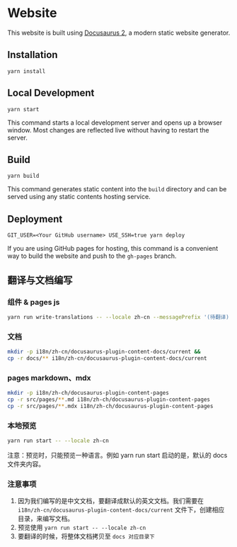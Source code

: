 # Website

This website is built using [Docusaurus 2](https://docusaurus.io/), a modern static website generator.

## Installation

```console
yarn install
```

## Local Development

```console
yarn start
```

This command starts a local development server and opens up a browser window. Most changes are reflected live without having to restart the server.

## Build

```console
yarn build
```

This command generates static content into the `build` directory and can be served using any static contents hosting service.

## Deployment

```console
GIT_USER=<Your GitHub username> USE_SSH=true yarn deploy
```

If you are using GitHub pages for hosting, this command is a convenient way to build the website and push to the `gh-pages` branch.

## 翻译与文档编写
### 组件 & pages js
```bash
yarn run write-translations -- --locale zh-cn --messagePrefix '(待翻译) '
```

### 文档
```bash
mkdir -p i18n/zh-cn/docusaurus-plugin-content-docs/current &&
cp -r docs/** i18n/zh-cn/docusaurus-plugin-content-docs/current
```

### pages markdown、mdx
```bash
mkdir -p i18n/zh-ch/docusaurus-plugin-content-pages
cp -r src/pages/**.md i18n/zh-ch/docusaurus-plugin-content-pages
cp -r src/pages/**.mdx i18n/zh-ch/docusaurus-plugin-content-pages
```

### 本地预览
```bash
yarn run start -- --locale zh-cn
```

注意：预览时，只能预览一种语言。例如 yarn run start 启动的是，默认的 docs 文件夹内容。

### 注意事项
1. 因为我们编写的是中文文档，要翻译成默认的英文文档。我们需要在 `i18n/zh-cn/docusaurus-plugin-content-docs/current` 文件下，创建相应目录，来编写文档。
2. 预览使用 `yarn run start -- --locale zh-cn`
3. 要翻译的时候，将整体文档拷贝至 `docs 对应目录下`